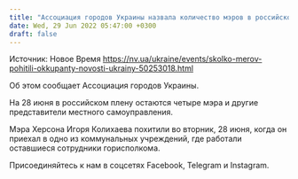 ```yaml
---
title: "Ассоциация городов Украины назвала количество мэров в российском плену"
date: Wed, 29 Jun 2022 05:47:00 +0300
draft: false
---
```

Источник: Новое Время https://nv.ua/ukraine/events/skolko-merov-pohitili-okkupanty-novosti-ukrainy-50253018.html


Об этом сообщает Ассоциация городов Украины.

На 28 июня в российском плену остаются четыре мэра и другие представители местного самоуправления.

Мэра Херсона Игоря Колихаева похитили во вторник, 28 июня, когда он приехал в одно из коммунальных учреждений, где работали оставшиеся сотрудники горисполкома.

Присоединяйтесь к нам в соцсетях Facebook, Telegram и Instagram.

